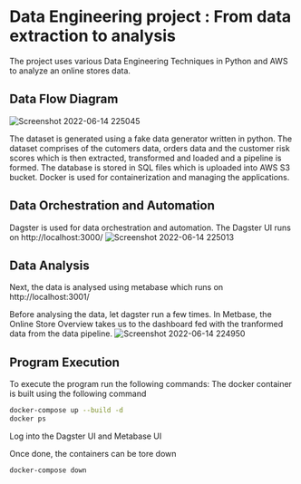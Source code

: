 # Data Engineering project : From data extraction to analysis

The project uses various Data Engineering Techniques in Python and AWS to analyze an online stores data.

## Data Flow Diagram
![Screenshot 2022-06-14 225045](https://user-images.githubusercontent.com/85902487/173640336-f4b1f7c8-f995-4f03-9c77-b75b721f6d72.jpg)
 
The dataset is generated using a fake data generator written in python. 
The dataset comprises of the cutomers data, orders data and the customer risk scores which is then extracted, transformed and loaded and a pipeline is formed.
The database is stored in SQL files which is uploaded into AWS S3 bucket.
Docker is used for containerization and managing the applications. 

## Data Orchestration and Automation
Dagster is used for data orchestration and automation. The Dagster UI runs on http://localhost:3000/
![Screenshot 2022-06-14 225013](https://user-images.githubusercontent.com/85902487/173643835-e52b73e2-fb55-4dc9-8835-786a1b892d4f.jpg)

## Data Analysis
Next, the data is analysed using metabase which runs on http://localhost:3001/

Before analysing the data, let dagster run a few times. 
In Metbase, the Online Store Overview takes us to the dashboard fed with the tranformed data from the data pipeline. 
![Screenshot 2022-06-14 224950](https://user-images.githubusercontent.com/85902487/173644018-cb6e61a9-48bc-44a0-9d46-fcddc4795d36.jpg)

## Program Execution

To execute the program run the following commands:
The docker container is built using the following command

```bash
docker-compose up --build -d
docker ps
```

Log into the Dagster UI and Metabase UI

Once done, the containers can be tore down 
```bash
docker-compose down
```

